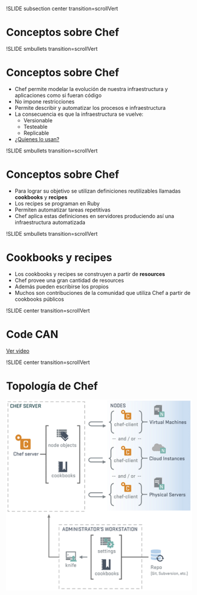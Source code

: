 !SLIDE subsection center transition=scrollVert
# Conceptos sobre Chef

!SLIDE smbullets transition=scrollVert
# Conceptos sobre Chef

* Chef permite modelar la evolución de nuestra infraestructura y aplicaciones como si fueran código
* No impone restricciones
* Permite describir y automatizar los procesos e infraestructura
* La consecuencia es que la infraestructura se vuelve:
  * Versionable
  * Testeable
  * Replicable
* [¿Quienes lo usan?](http://www.opscode.com/customers/)

!SLIDE smbullets transition=scrollVert
# Conceptos sobre Chef
* Para lograr su objetivo se utilizan definiciones reutilizables llamadas
  **cookbooks** y **recipes**
* Los recipes se programan en Ruby
* Permiten automatizar tareas repetitivas
* Chef aplica estas definiciones en servidores produciendo así una
  infraestructura automatizada

!SLIDE smbullets transition=scrollVert
# Cookbooks y recipes
* Los cookbooks y recipes se construyen a partir de **resources**
* Chef provee una gran cantidad de resources
* Además pueden escribirse los propios
* Muchos son contribuciones de la comunidad que utiliza Chef a partir de
  cookbooks públicos


!SLIDE center transition=scrollVert
# Code CAN
[Ver video](http://www.youtube.com/embed/T8ijdOQj4ZA)

!SLIDE center transition=scrollVert
# Topología de Chef
![topologia](topologia-chef.png)





